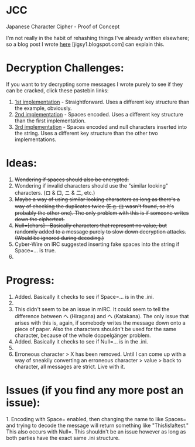 # JCC
Japanese Character Cipher - Proof of Concept

I'm not really in the habit of rehashing things I've already written elsewhere; so a blog post I wrote <a href="https://jigsy1.blogspot.com/2017/12/my-attempt-at-creating-substitution.html">here</a> [jigsy1.blogspot.com] can explain this.

<h1>Decryption Challenges:</h1>

If you want to try decrypting some messages I wrote purely to see if they can be cracked, click these pastebin links:

1. <a href="https://pastebin.com/raw/frQ7SMZ3">1st implementation</a> - Straightforward. Uses a different key structure than the example, obviously.
2. <a href="https://pastebin.com/raw/QwN9NQrg">2nd implementation</a> - Spaces encoded. Uses a different key structure than the first implementation.
3. <a href="https://pastebin.com/raw/6A6rs43Y">3rd implementation</a> - Spaces encoded and null characters inserted into the string. Uses a different key structure than the other two implementations.

<h1>Ideas:</h1>

1. <s>Wondering if spaces should also be encrypted.</s>
2. Wondering if invalid characters should use the "similar looking" characters. (ロ & 口, ニ & 二, etc.)
3. <s>Maybe a way of using similar looking characters as long as there's a way of checking the duplicates twice (E.g. ロ wasn't found, so it's probably the other one). The only problem with this is if someone writes down the ciphertext.</s>
4. <s>Null=[chars] - Basically characters that represent no value, but randomly added to a message purely to slow down decryption attacks. (Would be ignored during decoding.)</s>
5. Cyber-Wire on IRC suggested inserting fake spaces into the string if Space=... is true.
6.

<h1>Progress:</h1>

1. Added. Basically it checks to see if Space=... is in the .ini.
2.
3. This didn't seem to be an issue in mIRC. It could seem to tell the difference between へ (Hiragana) and ヘ (Katakana). The only issue that arises with this is, again, if somebody writes the message down onto a piece of paper. Also the characters shouldn't be used for the same character, because of the whole doppelgänger problem.
4. Added. Basically it checks to see if Null=... is in the .ini.
5.
6. Erroneous character > X has been removed. Until I can come up with a way of sneakily converting an erroneous character > value > back to character, all messages are strict. Live with it.

<h1>Issues (if you find any more post an issue):</h1>
1. Encoding with Space= enabled, then changing the name to like Spaces= and trying to decode the message will return something like "This!is!a!test." This also occurs with Null=. This shouldn't be an issue however as long as both parties have the exact same .ini structure.
